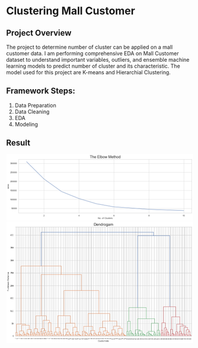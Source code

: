 # Clustering Mall Customer

## Project Overview
The project to determine number of cluster can be applied on a mall customer data. I am performing comprehensive EDA on Mall Customer dataset to understand important variables, outliers, and ensemble machine learning models to predict number of cluster and its characteristic. The model used for this project are K-means and Hierarchial Clustering.

## Framework Steps:
1. Data Preparation
2. Data Cleaning
3. EDA
4. Modeling

## Result

<img src="elbow.png"/>
<img src="dendogram.png"/>

